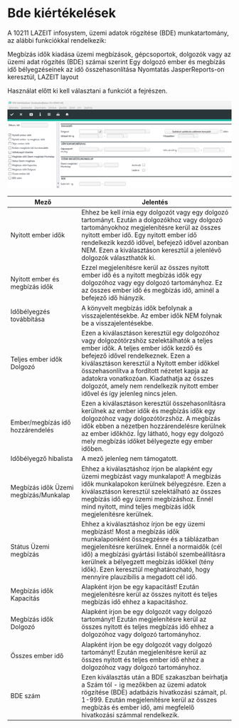 # Bde kiértékelések

A 10211 LAZEIT infosystem, üzemi adatok rögzítése (BDE) munkatartomány, az alábbi funkciókkal rendelkezik:

Megbízás idők kiadása üzemi megbízások, gépcsoportok, dolgozók vagy az üzemi adat rögzítés (BDE) számai szerint
Egy dolgozó ember és megbízás idő bélyegzéseinek az idő összehasonlítása
Nyomtatás JasperReports-on keresztül, LAZEIT layout

Használat előtt ki kell választani a funkciót a fejrészen.

![alt text](image.png)

|Mező|Jelentés|
|----|-----|
|Nyitott ember idők|Ehhez be kell írnia egy dolgozót vagy egy dolgozó tartományt. Ezután a dolgozókhoz vagy dolgozó tartományokhoz megjelenítésre kerül az összes nyitott ember idő. Egy nyitott ember idő rendelkezik kezdő idővel, befejező idővel azonban NEM. Ezen a kiválasztáson keresztül a jelenlévő dolgozók választhatók ki.|
|Nyitott ember és megbízás idők|Ezzel megjelenítésre kerül az összes nyitott ember idő és a nyitott megbízás idők egy dolgozóhoz vagy egy dolgozó tartományhoz. Ez az összes ember idő és megbízás idő, aminél a befejező idő hiányzik.|
|Időbélyegzés továbbítása|A könyvelt megbízás idők befolynak a visszajelentésekbe. Az ember idők NEM folynak be a visszajelentésekbe.|
|Teljes ember idők Dolgozó|Ezen a kiválasztáson keresztül egy dolgozóhoz vagy dolgozótörzshöz szelektálhatók a teljes ember idők. A teljes ember idők kezdő és befejező idővel rendelkeznek. Ezen a kiválasztáson keresztül a Nyitott ember időkkel összehasonlítva a fordított nézetet kapja az adatokra vonatkozóan. Kiadathatja az összes dolgozót, amely nem rendelkezik nyitott ember idővel és így jelenleg nincs jelen.|
|Ember/megbízás idő hozzárendelés|Ezen a kiválasztáson keresztül összehasonlításra kerülnek az ember idők és megbízás idők egy dolgozóhoz vagy dolgozótörzshöz. A megbízás idők ebben a nézetben hozzárendelésre kerülnek az ember időkhöz. Így látható, hogy egy dolgozó mely megbízás időket bélyegezte egy ember időben.|
|Időbélyegző hibalista|A mező jelenleg nem támogatott.|
|Megbízás idők Üzemi megbízás/Munkalap|Ehhez a kiválasztáshoz írjon be alapként egy üzemi megbízást vagy munkalapot! A megbízás idők munkalapokon kerülnek bélyegzésre. Ezen a kiválasztáson keresztül szelektálható az összes megbízás idő egy üzemi megbízáshoz. Ennél mind nyitott, mind teljes megbízás idők megjelenítésre kerülnek.|
|Státus Üzemi megbízás|Ehhez a kiválasztáshoz írjon be egy üzemi megbízást! Most a megbízás idők munkalaponként összegzésre és a táblázatban megjelenítésre kerülnek. Ennél a normaidők (cél idő) a megbízási gyártási listából szembeállításra kerülnek a bélyegzett megbízás időkkel (tény idők). Ezen keresztül meghatározható, hogy mennyire plauzibilis a megadott cél idő.|
|Megbízás idők Kapacitás|Alapként írjon be egy kapacitást! Ezután megjelenítésre kerül az összes nyitott és teljes megbízás idő ehhez a kapacitáshoz.|
|Megbízás idők Dolgozó|Alapként írjon be egy dolgozót vagy dolgozó tartományt! Ezután megjelenítésre kerül az összes nyitott és teljes megbízás idő ehhez a dolgozóhoz vagy dolgozó tartományhoz.|
|Összes ember idő|Alapként írjon be egy dolgozót vagy dolgozó tartományt! Ezután megjelenítésre kerül az összes nyitott és teljes ember idő ehhez a dolgozóhoz vagy dolgozó tartományhoz.|
|BDE szám|Ezen kiválasztás után a BDE szakaszban beírhatja a Szám tól - ig mezőkben az üzemi adatok rögzítése (BDE) adatbázis hivatkozási számait, pl. 1-999. Ezután megjelenítésre kerül az összes megbízás és ember idő, ami megfelelő hivatkozási számmal rendelkezik.|